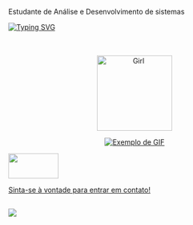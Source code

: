 

Estudante de Análise e Desenvolvimento de sistemas 


[![Typing SVG](https://readme-typing-svg.herokuapp.com?font=Indie+Flower&weight=300&size=50&duration=4000&pause=1000&color=ffffff&center=true&vCenter=true&random=false&width=1000&lines=Hello%2C+my+name+is+Miriam;I'm+20+years+old;I'm+from+Brazil;welcome%3A)](https://git.io/typing-svg)


</a>
</div>

<br>
<br>





</div>

<div align="center" >
   

</div>

<div align="center">
<a href="https://ko-fi.com/carolinebarbosa" target="_blank">



<img src="https://media0.giphy.com/media/v1.Y2lkPTc5MGI3NjExbnh0dThscmxjdXA5MDRoeGEwNHVkYTBraGM4bnV4MGtvNXd5a3EyayZlcD12MV9pbnRlcm5hbF9naWZfYnlfaWQmY3Q9cw/3mmIcKFnuRb4f1Wuxt/giphy.webp" alt="Girl" width="150" height="150">


</div>
 

<p align="center">
  <img src="https://i.pinimg.com/originals/6b/8f/81/6b8f81db6e29dc7194c4d2230c084a0d.gif" alt="Exemplo de GIF" />
</p>






 <div/>
<img src="https://media0.giphy.com/media/v1.Y2lkPTc5MGI3NjExaWJ5ZjFmenNzMjMzdGJnMWZ5c2poMXF0ODhvN3ZmazI1eWpwOTNnaCZlcD12MV9pbnRlcm5hbF9naWZfYnlfaWQmY3Q9cw/UdxJwrriQpQ2Y/giphy.webp" width="100" height="50">
<div align="fixed" >

Sinta-se à vontade para entrar em contato!
 ##
 
<div> 

  
  <a href="https://www.linkedin.com/in/miriam-gama-b87201329/" target="_blank"><img src="https://img.shields.io/badge/-LinkedIn-%230077B5?style=for-the-badge&logo=linkedin&logoColor=white" target="_blank"></a> 
  
</div>
